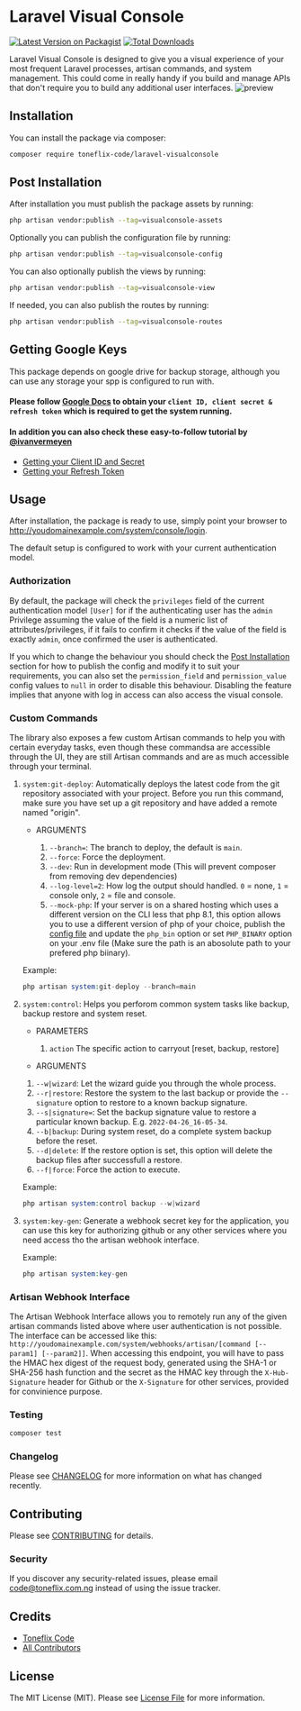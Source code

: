 # Laravel Visual Console

[![Latest Version on Packagist](https://img.shields.io/packagist/v/toneflix-code/laravel-visualconsole.svg?style=flat-square)](https://packagist.org/packages/toneflix-code/laravel-visualconsole)
[![Total Downloads](https://img.shields.io/packagist/dt/toneflix-code/laravel-visualconsole.svg?style=flat-square)](https://packagist.org/packages/toneflix-code/laravel-visualconsole)

<!-- ![GitHub Actions](https://github.com/toneflix-code/laravel-visualconsole/actions/workflows/main.yml/badge.svg) -->

Laravel Visual Console is designed to give you a visual experience of your most frequent Laravel processes, artisan commands, and system management. This could come in really handy if you build and manage APIs that don't require you to build any additional user interfaces.
![preview](https://user-images.githubusercontent.com/52163001/210129782-1c701a9f-6de6-4e00-9a9a-bc731d7965c2.png)

## Installation

You can install the package via composer:

```bash
composer require toneflix-code/laravel-visualconsole
```

## Post Installation

After installation you must publish the package assets by running:

```bash
php artisan vendor:publish --tag=visualconsole-assets
```

Optionally you can publish the configuration file by running:

```bash
php artisan vendor:publish --tag=visualconsole-config
```

You can also optionally publish the views by running:

```bash
php artisan vendor:publish --tag=visualconsole-view
```

If needed, you can also publish the routes by running:

```bash
php artisan vendor:publish --tag=visualconsole-routes
```

## Getting Google Keys

This package depends on google drive for backup storage, although you can use any storage your spp is configured to run with.

#### Please follow [Google Docs](https://developers.google.com/drive/v3/web/enable-sdk) to obtain your `client ID, client secret & refresh token` which is required to get the system running.

#### In addition you can also check these easy-to-follow tutorial by [@ivanvermeyen](https://github.com/ivanvermeyen/laravel-google-drive-demo)

-   [Getting your Client ID and Secret](https://github.com/ivanvermeyen/laravel-google-drive-demo/blob/master/README/1-getting-your-dlient-id-and-secret.md)
-   [Getting your Refresh Token](https://github.com/ivanvermeyen/laravel-google-drive-demo/blob/master/README/2-getting-your-refresh-token.md)

## Usage

After installation, the package is ready to use, simply point your browser to http://youdomainexample.com/system/console/login.

The default setup is configured to work with your current authentication model.

### Authorization

By default, the package will check the `privileges` field of the current authentication model `[User]` for if the authenticating user has the `admin` Privilege assuming the value of the field is a numeric list of attributes/privileges, if it fails to confirm it checks if the value of the field is exactly `admin`, once confirmed the user is authenticated.

If you which to change the behaviour you should check the [Post Installation](#post-installation) section for how to publish the config and modify it to suit your requirements, you can also set the `permission_field` and `permission_value` config values to `null` in order to disable this behaviour. Disabling the feature implies that anyone with log in access can also access the visual console.

### Custom Commands

The library also exposes a few custom Artisan commands to help you with certain everyday tasks, even though these commandsa are accessible through the UI, they are still Artisan commands and are as much accessible through your terminal.

1. `system:git-deploy`: Automatically deploys the latest code from the git repository associated with your project.
   Before you run this command, make sure you have set up a git repository and have added a remote named "origin".

    - ARGUMENTS

        1. `--branch=`: The branch to deploy, the default is `main`.
        2. `--force`: Force the deployment.
        3. `--dev`: Run in development mode (This will prevent composer from removing dev dependencies)
        4. `--log-level=2`: How log the output should handled. `0` = none, `1` = console only, `2` = file and console.
        5. `--mock-php`: If your server is on a shared hosting which uses a different version on the CLI less that php 8.1, this option allows you to use a different version of php of your choice, publish the [config file](#post-installation) and update the `php_bin` option or set `PHP_BINARY` option on your .env file (Make sure the path is an abosolute path to your prefered php biinary).

    Example:

    ```php
    php artisan system:git-deploy --branch=main
    ```

2. `system:control`: Helps you perforom common system tasks like backup, backup restore and system reset.

    - PARAMETERS

        1. `action` The specific action to carryout [reset, backup, restore]

    - ARGUMENTS

    1. `--w|wizard`: Let the wizard guide you through the whole process.
    2. `--r|restore`: Restore the system to the last backup or provide the `--signature` option to restore to a known backup signature.
    3. `--s|signature=`: Set the backup signature value to restore a particular known backup. E.g. `2022-04-26_16-05-34`.
    4. `--b|backup`: During system reset, do a complete system backup before the reset.
    5. `--d|delete`: If the restore option is set, this option will delete the backup files after successfull a restore.
    6. `--f|force`: Force the action to execute.

    Example:

    ```php
    php artisan system:control backup --w|wizard
    ```

3. `system:key-gen`: Generate a webhook secret key for the application, you can use this key for authorizing github or any other services where you need access tho the artisan webhook interface.

    Example:

    ```php
    php artisan system:key-gen
    ```

### Artisan Webhook Interface

The Artisan Webhook Interface allows you to remotely run any of the given artisan commands listed above where user authentication is not possible.
The interface can be accessed like this: `http://youdomainexample.com/system/webhooks/artisan/[command [--param1] [--param2]]`.
When accessing this endpoint, you will have to pass the HMAC hex digest of the request body, generated using the SHA-1 or SHA-256 hash function and the secret as the HMAC key through the `X-Hub-Signature` header for Github or the `X-Signature` for other services, provided for convinience purpose.

### Testing

```bash
composer test
```

### Changelog

Please see [CHANGELOG](CHANGELOG.md) for more information on what has changed recently.

## Contributing

Please see [CONTRIBUTING](CONTRIBUTING.md) for details.

### Security

If you discover any security-related issues, please email code@toneflix.com.ng instead of using the issue tracker.

## Credits

-   [Toneflix Code](https://github.com/toneflix-code)
-   [All Contributors](../../contributors)

## License

The MIT License (MIT). Please see [License File](LICENSE.md) for more information.
